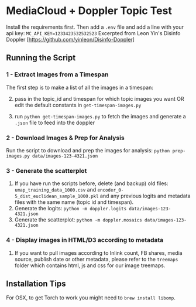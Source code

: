 MediaCloud + Doppler Topic Test
===============================

Install the requirements first.
Then add a `.env` file and add a line with your api key: `MC_API_KEY=1233423532532523`
Excerpted from Leon Yin's Disinfo Doppler [https://github.com/yinleon/Disinfo-Doppler]

Running the Script
------------------

### 1 - Extract Images from a Timespan

The first step is to make a list of all the images in a timespan:

2. pass in the topic_id and timespan for which topic images you want OR edit the default constants in `get-timespan-images.py`

3. run `python get-timespan-images.py` to fetch the images and generate a `.json` file to feed into the doppler


### 2 - Download Images & Prep for Analysis

Run the script to download and prep the images for analysis:
`python prep-images.py data/images-123-4321.json`

### 3 - Generate the scatterplot

1. If you have run the scripts before, delete (and backup) old files:
  `umap_training_data_1000.csv` and `encoder_0-5_dist_euclidean_sample_1000.pkl` and any previous logits and metadata files with the same name (topic id and timespan).
2. Generate the logits: `python -m doppler.logits data/images-123-4321.json`
3. Generate the scatterplot: `python -m doppler.mosaics data/images-123-4321.json`

### 4 - Display images in HTML/D3 according to metadata
1. If you want to pull images according to Inlink count, FB shares, media source, publish date or other metadata, please refer to the `treemaps` folder which contains html, js and css for our image treemaps.

Installation Tips
-----------------

For OSX, to get Torch to work you might need to `brew install libomp`.
